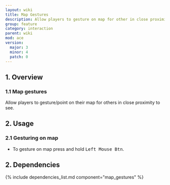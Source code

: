 ```yaml
---
layout: wiki
title: Map Gestures
description: Allow players to gesture on map for other in close proximity to see.
group: feature
category: interaction
parent: wiki
mod: ace
version:
  major: 3
  minor: 4
  patch: 0
---
```


## 1. Overview

### 1.1 Map gestures

Allow players to gesture/point on their map for others in close proximity to see.

## 2. Usage

### 2.1 Gesturing on map

- To gesture on map press and hold <kbd>Left Mouse Btn</kbd>.

## 2. Dependencies

{% include dependencies_list.md component="map_gestures" %}
